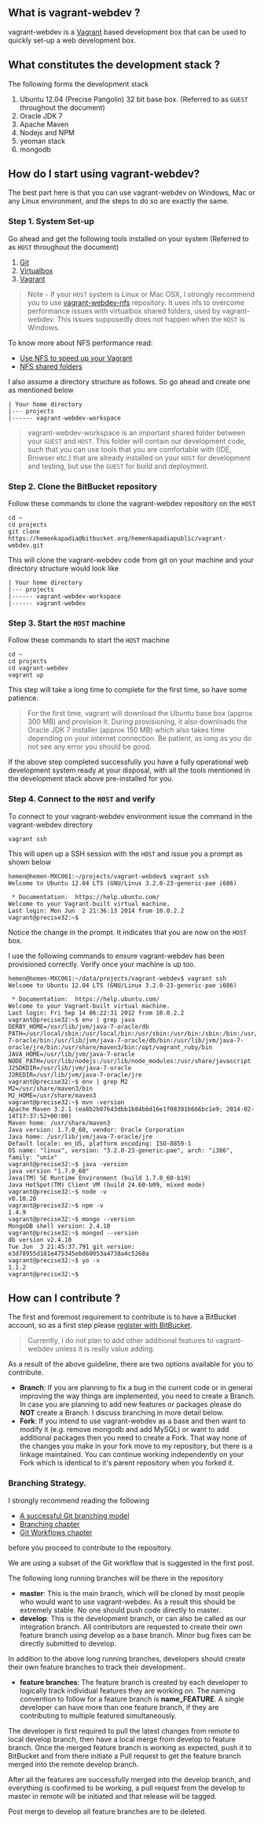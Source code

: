 ## What is vagrant-webdev ?

vagrant-webdev is a [Vagrant](http://www.vagrantup.com) based development box that can be used to quickly set-up a web development box.

## What constitutes the development stack ?

The following forms the development stack

1. Ubuntu 12.04 (Precise Pangolin) 32 bit base box.  (Referred to as `GUEST` throughout the document)
2. Oracle JDK 7
3. Apache Maven
4. Nodejs and NPM
5. yeoman stack
6. mongodb

## How do I start using vagrant-webdev?

The best part here is that you can use vagrant-webdev on Windows, Mac or any Linux environment, and the steps to do so are exactly the same.

### Step 1. System Set-up

Go ahead and get the following tools installed on your system (Referred to as `HOST` throughout the document) 

1. [Git](http://git-scm.com/downloads)
2. [Virtualbox](https://www.virtualbox.org/wiki/Downloads)
3. [Vagrant](https://www.vagrantup.com/downloads.html)

> Note - If your `HOST` system is Linux or Mac OSX, I strongly recommend you to use [vagrant-webdev-nfs](https://bitbucket.org/hemenkapadiapublic/vagrant-webdev-nfs) repository. It uses nfs to overcome performance issues with virtualbox shared folders, used by vagrant-webdev. This issues supposedly does not happen when the `HOST` is Windows.

To know more about NFS performance read:
* [Use NFS to speed up your Vagrant ](https://coderwall.com/p/uaohzg)
* [NFS shared folders](http://friendsofvagrant.github.io/v1/docs/nfs.html)

I also assume a directory structure as follows. So go ahead and create one as mentioned below

	| Your home directory
	|--- projects
	|------ vagrant-webdev-workspace

> vagrant-webdev-workspace is an important shared folder between your `GUEST` and `HOST`. This folder will contain our development code, such that you can use tools that you are comfortable with (IDE, Browser etc.) that are already installed on your `HOST` for development and testing, but use the `GUEST` for build and deployment. 

### Step 2. Clone the BitBucket repository

Follow these commands to clone the vagrant-webdev repository on the `HOST`

	cd ~
	cd projects
	git clone https://hemenkapadia@bitbucket.org/hemenkapadiapublic/vagrant-webdev.git

This will clone the vagrant-webdev code from git on your machine and your directory structure would look like 

	| Your home directory
	|--- projects
	|------ vagrant-webdev-workspace
	|------ vagrant-webdev

### Step 3. Start the `HOST` machine

Follow these commands to start the `HOST` machine 

	cd ~
	cd projects
	cd vagrant-webdev
	vagrant up
	
This step will take a long time to complete for the first time, so have some patience. 

> For the first time, vagrant will download the Ubuntu base box (approx 300 MB) and provision it. During provisioning, it also downloads the Oracle JDK 7 installer (approx 150 MB) which also takes time depending on your internet connection. Be patient, as long as you do not see any error you should be good.

If the above step completed successfully you have a fully operational web development system ready at your disposal, with all the tools mentioned in the development stack above pre-installed for you.

### Step 4. Connect to the `HOST` and verify

To connect to your vagrant-webdev environment issue the command in the vagrant-webdev directory

	vagrant ssh
	
This will open up a SSH session with the `HOST` and issue you a prompt as shown below

	hemen@hemen-MXC061:~/projects/vagrant-webdev$ vagrant ssh
	Welcome to Ubuntu 12.04 LTS (GNU/Linux 3.2.0-23-generic-pae i686)

	 * Documentation:  https://help.ubuntu.com/
	Welcome to your Vagrant-built virtual machine.
	Last login: Mon Jun  2 21:36:13 2014 from 10.0.2.2
	vagrant@precise32:~$ 

Notice the change in the prompt. It indicates that you are now on the `HOST` box.

I use the following commands to ensure vagrant-webdev has been provisioned correctly. Verify once your machine is up too.

	hemen@hemen-MXC061:~/data/projects/vagrant-webdev$ vagrant ssh
	Welcome to Ubuntu 12.04 LTS (GNU/Linux 3.2.0-23-generic-pae i686)

	 * Documentation:  https://help.ubuntu.com/
	Welcome to your Vagrant-built virtual machine.
	Last login: Fri Sep 14 06:22:31 2012 from 10.0.2.2
	vagrant@precise32:~$ env | grep java
	DERBY_HOME=/usr/lib/jvm/java-7-oracle/db
	PATH=/usr/local/sbin:/usr/local/bin:/usr/sbin:/usr/bin:/sbin:/bin:/usr/games:/usr/lib/jvm/java-7-oracle/bin:/usr/lib/jvm/java-7-oracle/db/bin:/usr/lib/jvm/java-7-oracle/jre/bin:/usr/share/maven3/bin:/opt/vagrant_ruby/bin
	JAVA_HOME=/usr/lib/jvm/java-7-oracle
	NODE_PATH=/usr/lib/nodejs:/usr/lib/node_modules:/usr/share/javascript
	J2SDKDIR=/usr/lib/jvm/java-7-oracle
	J2REDIR=/usr/lib/jvm/java-7-oracle/jre
	vagrant@precise32:~$ env | grep M2
	M2=/usr/share/maven3/bin
	M2_HOME=/usr/share/maven3
	vagrant@precise32:~$ mvn -version
	Apache Maven 3.2.1 (ea8b2b07643dbb1b84b6d16e1f08391b666bc1e9; 2014-02-14T17:37:52+00:00)
	Maven home: /usr/share/maven3
	Java version: 1.7.0_60, vendor: Oracle Corporation
	Java home: /usr/lib/jvm/java-7-oracle/jre
	Default locale: en_US, platform encoding: ISO-8859-1
	OS name: "linux", version: "3.2.0-23-generic-pae", arch: "i386", family: "unix"
	vagrant@precise32:~$ java -version
	java version "1.7.0_60"
	Java(TM) SE Runtime Environment (build 1.7.0_60-b19)
	Java HotSpot(TM) Client VM (build 24.60-b09, mixed mode)
	vagrant@precise32:~$ node -v
	v0.10.28
	vagrant@precise32:~$ npm -v 
	1.4.9
	vagrant@precise32:~$ mongo --version
	MongoDB shell version: 2.4.10
	vagrant@precise32:~$ mongod --version
	db version v2.4.10
	Tue Jun  3 21:45:37.791 git version: e3d78955d181e475345ebd60053a4738a4c5268a
	vagrant@precise32:~$ yo -v
	1.1.2
	vagrant@precise32:~$ 
	

## How can I contribute ?

The first and foremost requirement to contribute is to have a BitBucket account, so as a first step please [register with BitBucket](https://bitbucket.org/).

> Currently, I do not plan to add other additional features to vagrant-webdev unless it is really value adding. 

As a result of the above guideline, there are two options available for you to contribute.

* __Branch__: If you are planning to fix a bug in the current code or in general improving the way things are implemented, you need to create a Branch. In case you are planning to add new features or packages please do __NOT__ create a Branch. I discuss branching in more detail below.
* __Fork__: If you intend to use vagrant-webdev as a base and then want to modify it (e.g. remove mongodb and add MySQL) or want to add additional packages then you need to create a Fork. That way none of the changes you make in your fork move to my repository, but there is a linkage maintained. You can continue working independently on your Fork which is identical to it's parent repository when you forked it.

### Branching Strategy.

I strongly recommend reading the following 

* [A successful Git branching model](http://nvie.com/posts/a-successful-git-branching-model/)
* [Branching chapter](https://www.atlassian.com/git/tutorial/git-branches)
* [Git Workflows chapter](https://www.atlassian.com/git/workflows)

before you proceed to contribute to the repository.

We are using a subset of the Git workflow that is suggested in the first post.

The following long running branches will be there in the repository

* __master__: This is the main branch, which will be cloned by most people who would want to use vagrant-webdev. As a result this should be extremely stable. No one should push code directly to master.
* __develop__: This is the development branch, or can also be called as our integration branch. All contributors are requested to create their own feature branch using develop as a base branch. Minor bug fixes can be directly submitted to develop.

In addition to the above long running branches, developers should create their own feature branches to track their development..

* __feature branches__: The feature branch is created by each developer to logically track individual features they are working on. The naming convention to follow for a feature branch is __name_FEATURE__. A single developer can have more than one feature branch, if they are contributing to multiple featured simultaneously.

The developer is first required to pull the latest changes from remote to local develop branch, then have a local merge from develop to feature branch. Once the merged feature branch is working as expected, push it to BitBucket and from there initiate a Pull request to get the feature branch merged into the remote develop branch.

After all the features are successfully merged into the develop branch, and everything is confirmed to be working, a pull request from the develop to master in remote will be initiated and that release will be tagged.

Post merge to develop all feature branches are to be deleted.



